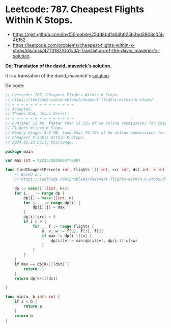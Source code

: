 # Leetcode: 787. Cheapest Flights Within K Stops.

- https://gist.github.com/lbvf50mobile/25dd8b4fa64b625b3bd3908c05b4b152
- https://leetcode.com/problems/cheapest-flights-within-k-stops/discuss/4773187/Go%3A-Translation-of-the-david_maverick's-solution.

**Go: Translation of the david_maverick's solution.**

It is a translation of the david_maverick's [solution]( https://leetcode.com/problems/cheapest-flights-within-k-stops/discuss/340911/Understanding-Bellman-Ford).

Go code:
```Go
// Leetcode: 787. Cheapest Flights Within K Stops.
// https://leetcode.com/problems/cheapest-flights-within-k-stops/
// = = = = = = = = = = = = = =
// Accepted.
// Thanks God, Jesus Christ!
// = = = = = = = = = = = = = =
// Runtime: 11 ms, faster than 51.22% of Go online submissions for Cheapest
// Flights Within K Stops.
// Memory Usage: 4.9 MB, less than 70.73% of Go online submissions for
// Cheapest Flights Within K Stops.
// 2024.02.23 Daily Challenge.

package main

var max int = 9223372036854775807

func findCheapestPrice(n int, flights [][]int, src int, dst int, k int) int {
	// Based on:
	// https://leetcode.com/problems/cheapest-flights-within-k-stops/discuss/340911/Understanding-Bellman-Ford

	dp := make([][]int, k+2)
	for i, _ := range dp {
		dp[i] = make([]int, n)
		for j, _ := range dp[i] {
			dp[i][j] = max
		}
		dp[i][src] = 0
		if i > 0 {
			for _, f := range flights {
				u, v, w := f[0], f[1], f[2]
				if max != dp[i-1][u] {
					dp[i][v] = min(dp[i][v], dp[i-1][u]+w)
				}
			}
		}
	}
	if max == dp[k+1][dst] {
		return -1
	}
	return dp[k+1][dst]

}

func min(a, b int) int {
	if a < b {
		return a
	}
	return b
}
```
